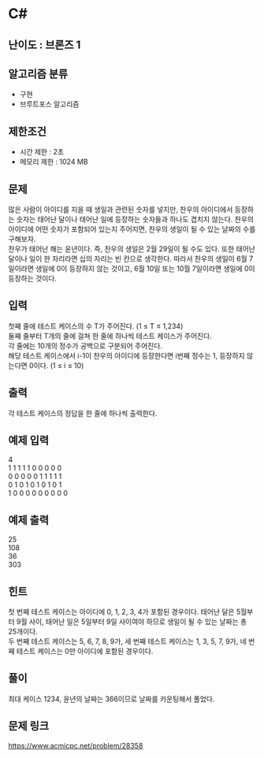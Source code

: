 # C#

## 난이도 : 브론즈 1

## 알고리즘 분류
  - 구현
  - 브루트포스 알고리즘

## 제한조건
  - 시간 제한 : 2초
  - 메모리 제한 : 1024 MB

## 문제
많은 사람이 아이디를 지을 때 생일과 관련된 숫자를 넣지만, 찬우의 아이디에서 등장하는 숫자는 태어난 달이나 태어난 일에 등장하는 숫자들과 하나도 겹치지 않는다. 찬우의 아이디에 어떤 숫자가 포함되어 있는지 주어지면, 찬우의 생일이 될 수 있는 날짜의 수를 구해보자.<br/>
찬우가 태어난 해는 윤년이다. 즉, 찬우의 생일은 2월 29일이 될 수도 있다. 또한 태어난 달이나 일이 한 자리라면 십의 자리는 빈 칸으로 생각한다. 따라서 찬우의 생일이 6월 7일이라면 생일에 0이 등장하지 않는 것이고, 6월 10일 또는 10월 7일이라면 생일에 0이 등장하는 것이다.<br/>

## 입력
첫째 줄에 테스트 케이스의 수 T가 주어진다. (1 ≤ T ≤ 1,234)<br/>
둘째 줄부터 T개의 줄에 걸쳐 한 줄에 하나씩 테스트 케이스가 주어진다.<br/>
각 줄에는 10개의 정수가 공백으로 구분되어 주어진다.<br/>
해당 테스트 케이스에서 i-1이 찬우의 아이디에 등장한다면 i번째 정수는 1, 등장하지 않는다면 0이다. (1 ≤ i ≤ 10) <br/>

## 출력
각 테스트 케이스의 정답을 한 줄에 하나씩 출력한다.<br/>

## 예제 입력
4<br/>
1 1 1 1 1 0 0 0 0 0<br/>
0 0 0 0 0 1 1 1 1 1<br/>
0 1 0 1 0 1 0 1 0 1<br/>
1 0 0 0 0 0 0 0 0 0<br/>

## 예제 출력
25<br/>
108<br/>
36<br/>
303<br/>

## 힌트
첫 번째 테스트 케이스는 아이디에 0, 1, 2, 3, 4가 포함된 경우이다. 태어난 달은 5월부터 9월 사이, 태어난 일은 5일부터 9일 사이여야 하므로 생일이 될 수 있는 날짜는 총 25개이다.<br/>
두 번째 테스트 케이스는 5, 6, 7, 8, 9가, 세 번째 테스트 케이스는 1, 3, 5, 7, 9가, 네 번째 테스트 케이스는 0만 아이디에 포함된 경우이다.<br/>

## 풀이
최대 케이스 1234, 윤년의 날짜는 366이므로 날짜를 카운팅해서 풀었다.<br/>

## 문제 링크
https://www.acmicpc.net/problem/28358
